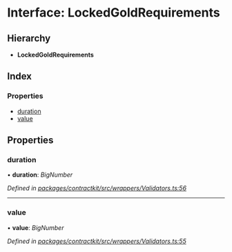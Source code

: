 # Interface: LockedGoldRequirements

## Hierarchy

* **LockedGoldRequirements**

## Index

### Properties

* [duration](_wrappers_validators_.lockedgoldrequirements.md#duration)
* [value](_wrappers_validators_.lockedgoldrequirements.md#value)

## Properties

###  duration

• **duration**: *BigNumber*

*Defined in [packages/contractkit/src/wrappers/Validators.ts:56](https://github.com/celo-org/celo-monorepo/blob/master/packages/contractkit/src/wrappers/Validators.ts#L56)*

___

###  value

• **value**: *BigNumber*

*Defined in [packages/contractkit/src/wrappers/Validators.ts:55](https://github.com/celo-org/celo-monorepo/blob/master/packages/contractkit/src/wrappers/Validators.ts#L55)*
